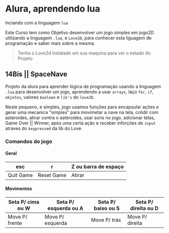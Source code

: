# Alura, aprendendo lua

Inciando com a linguagem ``lua``

Este Curso tem como Objetivo desenvolver um jogo simples em jogo2D utilizando a linguagem ``.lua``, e ``Love2D``, para conhecer esta liguagem de programação e saber mais sobre a mesma.

> Tenha o Love2d instalado em sua maquina para ver o estado do Projeto

## 14Bis || SpaceNave

Projeto da alura para aprender lógica de programação usando a linguagem `.lua` para desenvolver um jogo, aprendendo a usar `arrays`, laço `for`, `if`, `objetos`, valores `boolean` e `lib's` do `love2D`.

Neste pequeno, e simples, jogo usamos funções para encapsular ações e gerar uma mecanica "simples" para movimetar a nave na tela, colidir com asteroides, atirar contra o asteroides, usar sons no jogo, adicionar telas, Game Over || Winner, após uma certa ação e receber inforções de ``input`` atraves do `keypressed` da lib do Love.

### Comandos do jogo

#### Geral

|    esc   |      r     | Z ou barra de espaço |
|    ---   |    ----    |    -------------     |
|Quit Game | Reset Game |       Atirar         |  

#### Movimentos

|    Seta P/ cima ou W   |      Seta P/ esquerda ou  A   | Seta P/ baixo ou S | Seta P/ direita ou D |
|     -------------      |         -------------         |    -------------   |    -------------     |
| Move P/ frente         |      Move P/ esquerda         |    Move P/  trás   |   Move P/ direita    |